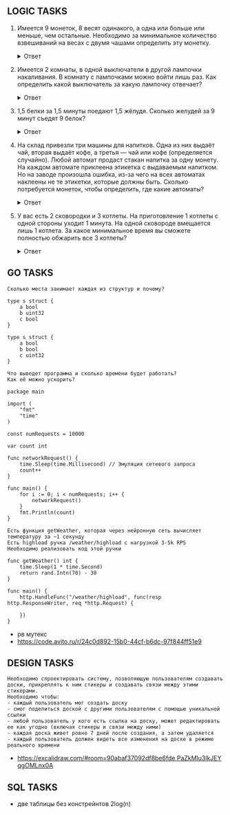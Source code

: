 ## LOGIC TASKS
1) Имеется 9 монеток, 8 весят одинакого, а одна или больше или меньше, чем остальные. Необходимо за минимальное количество взвешиваний на весах с двумя чашами определить эту монетку.
    <details>
        <summary>Ответ</summary>
        
        Взвешиваем кучками по 3 и гарантированно за 2 взвешивания определяем монетку.
    </details>

2) Имеется 2 комнаты, в одной выключатели в другой лампочки накаливания. В комнату с лампочками можно войти лишь раз. Как определить какой выключатель за какую лампочку отвечает?
    <details>
        <summary>Ответ</summary>
        
        Включаем один выключатель и ждём минут 5. Выключаем и включаем любой другой выключатель.
        Идём в комнату с лампочками и находим теплую лампочку - это лампочка от первого включённого выключателя.
        Горящая лампочка - это лампочка от текущего включённого выключателя. Оставшуюся пару определяем исключением.
    </details>

3) 1,5 белки за 1,5 минуты поедают 1,5 жёлудя. Сколько желудей за 9 минут съедят 9 белок?
    <details>
        <summary>Ответ</summary>
        
        1 белка за теже 1,5 минуты съест 1 жёлудь.
        1 белка за 9 минут съест 6 желудей.
        9 белок за 9 минут съедят 54 жёлудя.
    </details>

4) На склад привезли три машины для напитков. Одна из них выдаёт чай, вторая выдаёт кофе, а третья — чай или кофе (определяется случайно).
Любой автомат продаст стакан напитка за одну монету. На каждом автомате приклеена этикетка с выдаваемым напитком.
Но на заводе произошла ошибка, из-за чего на всех автоматах наклеены не те этикетки, которые должны быть.
Сколько потребуется монеток, чтобы определить, где какие автоматы?
    <details>
        <summary>Ответ</summary>
        
        Потребуется одна монета, которую нужно бросить в автомат с наклейкой «случайный».
        Мы знаем, что это неправильная наклейка, поэтому это автомат с чаем либо кофе.
        После этого определяются остальные два автомата методом исключения.
        Например, если автомат выдал чай, то автомат с наклейкой «чай» на самом деле выдаёт кофе, а автомат с наклейкой «кофе» выдаёт случайный напиток.
    </details>

5) У вас есть 2 сковородки и 3 котлеты.
На приготовление 1 котлеты с одной стороны уходит 1 минута.
На одной сковороде вмещается лишь 1 котлета.
За какое минимальное время вы сможете полностью обжарить все 3 котлеты?
    <details>
        <summary>Ответ</summary>
        
        За 3 минуты. Обжарить с одной стороны 1 и 2 котлеты.
        Потом обжарить с другой стороны 2 и с одной стороны 3.
        А потом обжарить с оставшихся сторон 1 и 3 котлеты.
    </details>

## GO TASKS
    Сколько места занимает каждая из структур и почему?

    type s struct {
        a bool
        b uint32
        с bool
    }

    type s struct {
        a bool
        b bool
        с uint32
    }
>
    Что выведет программа и сколько времени будет работать?
    Как её можно ускорить?

    package main

    import (
        "fmt"
        "time"
    )

    const numRequests = 10000

    var count int

    func networkRequest() {
        time.Sleep(time.Millisecond) // Эмуляция сетевого запроса
        count++
    }

    func main() {
        for i := 0; i < numRequests; i++ {
            networkRequest()
        }
        fmt.Println(count)
    }
>
    Есть функция getWeather, которая через нейронную сеть вычисляет температуру за ~1 секунду
    Есть highload ручка /weather/highload с нагрузкой 3-5k RPS
    Необходимо реализовать код этой ручки

    func getWeather() int {
        time.Sleep(1 * time.Second)
        return rand.Intn(70) - 30
    }

    func main() {
        http.HandleFunc("/weather/highload", func(resp http.ResponseWriter, req *http.Request) {

        })
    }

- рв мутекс
- https://code.avito.ru/r/24c0d892-15b0-44cf-b6dc-97f844ff51e9

## DESIGN TASKS
    Необходимо спроектировать систему, позволяющую пользователям создавать доски, прикреплять к ним стикеры и создавать связи между этими стикерами.
    Необходимо чтобы:
    - каждый пользователь мог создать доску
    - смог поделиться доской с другими пользователям с помощью уникальной ссылки
    - любой пользователь у кого есть ссылка на доску, может редактировать ее как угодно (включая стикеры и связи между ними)
    - каждая доска живет ровно 7 дней после создания, а затем удаляется
    - каждый пользователь должен видеть все изменения на доске в режиме реального времени
    
- https://excalidraw.com/#room=90abaf37092df8be6fde,PaZkMlu3lkJEYqgOMLnx0A

## SQL TASKS
- две таблицы без констрейнтов 2log(n)

